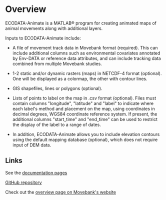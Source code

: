 # Overview


ECODATA-Animate is a MATLAB® program for creating animated maps of animal movements along with additional layers.

Inputs to ECODATA-Animate include:

- A file of movement track data in Movebank format (required). This can include additional columns such as environmental covariates annotated by Env-DATA or reference data attributes, and can include tracking data combined from multiple Movebank studies.

- 1-2 static and/or dynamic rasters (maps) in NETCDF-4 format (optional). One will be displayed as a colormap, the other with contour lines.

- GIS shapefiles, lines or polygons (optional).

- Lists of points to label on the map in .csv format (optional). Files must contain columns "longitude", "latitude" and "label" to indicate where each label's method and placement on the map, using coordinates in decimal degrees, WGS84 coordinate reference system. If present, the additional columns "start_time" and "end_time" can be used to restrict the display of the label to a range of dates.

- In addition, ECODATA-Animate allows you to include elevation contours using the default mapping database (optional), which does not require input of DEM data.

## Links

See the [documentation pages](https://ecodata-animate.readthedocs.io/en/latest/)

[GitHub repository](https://github.com/jemissik/movebank_vis)


Check out the [overview page on Movebank's website](https://www.movebank.org/cms/movebank-content/ecodata)